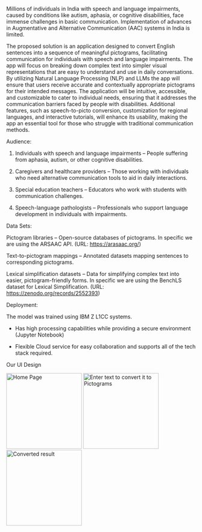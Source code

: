 Millions of individuals in India with speech and language impairments, caused by conditions like autism, aphasia, or cognitive disabilities, face immense challenges in basic communication. Implementation of advances in Augmentative and Alternative Communication (AAC) systems in India is limited. 

The proposed solution is an application designed to convert English sentences into a sequence of meaningful pictograms, facilitating communication for individuals with speech and language impairments. The app will focus on breaking down complex text into simpler visual representations that are easy to understand and use in daily conversations. By utilizing Natural Language Processing (NLP) and LLMs the app will ensure that users receive accurate and contextually appropriate pictograms for their intended messages. The application will be intuitive, accessible, and customizable to cater to individual needs, ensuring that it addresses the communication barriers faced by people with disabilities. Additional features, such as speech-to-picto conversion, customization for regional languages, and interactive tutorials, will enhance its usability, making the app an essential tool for those who struggle with traditional communication methods.

Audience:

1. Individuals with speech and language impairments – People suffering from aphasia, autism, or other cognitive disabilities.


2. Caregivers and healthcare providers – Those working with individuals who need alternative communication tools to aid in daily interactions.


3. Special education teachers – Educators who work with students with communication challenges.


4. Speech-language pathologists – Professionals who support language development in individuals with impairments.



Data Sets:

Pictogram libraries – Open-source databases of pictograms.
In specific we are using the ARSAAC API. (URL: https://arasaac.org/)

Text-to-pictogram mappings – Annotated datasets mapping sentences to corresponding pictograms.

Lexical simplification datasets – Data for simplifying complex text into easier, pictogram-friendly forms.
In specific we are using the BenchLS dataset for Lexical Simplification.  (URL: https://zenodo.org/records/2552393)

Deployment:

The model was trained using IBM Z L1CC systems. 

- Has high processing capabilities while providing a secure environment (Jupyter Notebook)
  
- Flexible Cloud service for easy collaboration and supports all of the tech stack required.

  
Our UI Design

<img src="https://github.com/user-attachments/assets/21705af3-f15a-451b-857e-c2021bb203ca" alt="Home Page" width="200" />

<img src="https://github.com/user-attachments/assets/69b8481c-673a-4fa6-ba64-84c6a1c04887" alt="Enter text to convert it to Pictograms" width="200" />


<img src="https://github.com/user-attachments/assets/352fa178-60e2-4e38-81b9-aa0ba40c86ed" alt="Converted result" width="200" />



